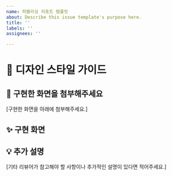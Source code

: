 ```yaml
---
name: 퍼블리싱 리포트 템플릿
about: Describe this issue template's purpose here.
title: ''
labels: ''
assignees: ''

---
```


# 🌈 디자인 스타일 가이드

## 📸 구현한 화면을 첨부해주세요

[구현한 화면을 아래에 첨부해주세요.]

## ✨ 구현 화면

## 💡 추가 설명
[기타 리뷰어가 참고해야 할 사항이나 추가적인 설명이 있다면 적어주세요.]
